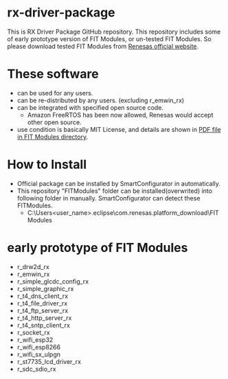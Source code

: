 # rx-driver-package
This is RX Driver Package GitHub repository.
This repository includes some of early prototype version of FIT Modules, or un-tested FIT Modules.
So please download tested FIT Modules from [Renesas official website](https://www.renesas.com/products/software-tools/software-os-middleware-driver/software-package/rx-driver-package.html).

# These software
- can be used for any users.
- can be re-distributed by any users. (excluding r_emwin_rx)
- can be integrated with specified open source code. 
    - Amazon FreeRTOS has been now allowed, Renesas would accept other open source.
- use condition is basically MIT License, and details are shown in [PDF file in FIT Modules directory](https://github.com/renesas/rx-driver-package/tree/master/FITModules).

# How to Install
- Official package can be installed by SmartConfigurator in automatically.
- This repository "FITModules" folder can be installed(overwrited) into following folder in manually. SmartConfigurator can detect these FITModules.
    - C:\Users\<user_name>\.eclipse\com.renesas.platform_download\FITModules
    
# early prototype of FIT Modules
- r_drw2d_rx
- r_emwin_rx
- r_simple_glcdc_config_rx
- r_simple_graphic_rx
- r_t4_dns_client_rx
- r_t4_file_driver_rx
- r_t4_ftp_server_rx
- r_t4_http_server_rx
- r_t4_sntp_client_rx
- r_socket_rx
- r_wifi_esp32
- r_wifi_esp8266
- r_wifi_sx_ulpgn
- r_st7735_lcd_driver_rx
- r_sdc_sdio_rx
